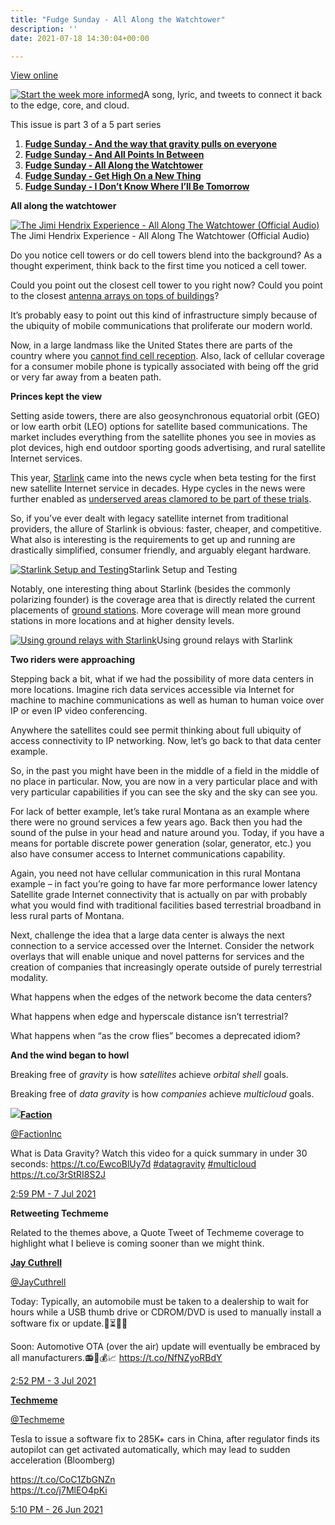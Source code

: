 ```yaml
---
title: "Fudge Sunday - All Along the Watchtower"
description: ''
date: 2021-07-18 14:30:04+00:00

---
```


[View online](https://sunday.fudge.org/issues/fudge-sunday-all-along-the-watchtower-679407?utm_campaign=Issue&utm_content=view_in_browser&utm_medium=email&utm_source=Start+the+week+more+informed)

[![Start the week more informed](https://bucketeer-e05bbc84-baa3-437e-9518-adb32be77984.s3.amazonaws.com/public/images/70414e02-f600-4ce2-8c1e-a927d2d12dc8_1200x115.png "Start the week more informed")](https://substackcdn.com/image/fetch/f_auto,q_auto:good,fl_progressive:steep/https%3A%2F%2Fbucketeer-e05bbc84-baa3-437e-9518-adb32be77984.s3.amazonaws.com%2Fpublic%2Fimages%2F70414e02-f600-4ce2-8c1e-a927d2d12dc8_1200x115.png)A song, lyric, and tweets to connect it back to the edge, core, and cloud.

This issue is part 3 of a 5 part series

1. **[Fudge Sunday - And the way that gravity pulls on everyone](https://sunday.fudge.org/issues/fudge-sunday-and-the-way-that-gravity-pulls-on-everyone-673047?utm_campaign=Start%20the%20week%20more%20informed&utm_medium=email&utm_source=Revue%20newsletter)**
2. **[Fudge Sunday - And All Points In Between](https://sunday.fudge.org/issues/fudge-sunday-and-all-points-in-between-679406?utm_campaign=Start%20the%20week%20more%20informed&utm_medium=email&utm_source=Revue%20newsletter)**
3. **[Fudge Sunday - All Along the Watchtower](https://sunday.fudge.org/issues/fudge-sunday-all-along-the-watchtower-679407?utm_campaign=Start%20the%20week%20more%20informed&utm_medium=email&utm_source=Revue%20newsletter)**
4. **[Fudge Sunday - Get High On a New Thing](https://sunday.fudge.org/issues/fudge-sunday-get-high-on-a-new-thing-679408?utm_campaign=Start%20the%20week%20more%20informed&utm_medium=email&utm_source=Revue%20newsletter)**
5. **[Fudge Sunday - I Don’t Know Where I’ll Be Tomorrow](https://sunday.fudge.org/issues/fudge-sunday-i-don-t-know-where-i-ll-be-tomorrow-679416?utm_campaign=Start%20the%20week%20more%20informed&utm_medium=email&utm_source=Revue%20newsletter)**

 **All along the watchtower**

[![The Jimi Hendrix Experience - All Along The Watchtower (Official Audio)](https://bucketeer-e05bbc84-baa3-437e-9518-adb32be77984.s3.amazonaws.com/public/images/43e10355-49d1-48c9-bf45-c14732a05c16_600x338.jpeg "The Jimi Hendrix Experience - All Along The Watchtower (Official Audio)")](https://substackcdn.com/image/fetch/f_auto,q_auto:good,fl_progressive:steep/https%3A%2F%2Fbucketeer-e05bbc84-baa3-437e-9518-adb32be77984.s3.amazonaws.com%2Fpublic%2Fimages%2F43e10355-49d1-48c9-bf45-c14732a05c16_600x338.jpeg)The Jimi Hendrix Experience - All Along The Watchtower (Official Audio)

Do you notice cell towers or do cell towers blend into the background? As a thought experiment, think back to the first time you noticed a cell tower.

Could you point out the closest cell tower to you right now? Could you point to the closest [antenna arrays on tops of buildings](https://www.extremetech.com/extreme/158342-a-rare-look-inside-an-lte-cell-site-operated-by-sprint-in-san-francisco?utm_campaign=Start%20the%20week%20more%20informed&utm_medium=email&utm_source=Revue%20newsletter)?

It’s probably easy to point out this kind of infrastructure simply because of the ubiquity of mobile communications that proliferate our modern world.

Now, in a large landmass like the United States there are parts of the country where you [cannot find cell reception](https://blog.solidsignal.com/news/fun-and-games/top-8-places-you-cant-get-cell-reception/?utm_campaign=Start%20the%20week%20more%20informed&utm_medium=email&utm_source=Revue%20newsletter). Also, lack of cellular coverage for a consumer mobile phone is typically associated with being off the grid or very far away from a beaten path.

 **Princes kept the view**

Setting aside towers, there are also geosynchronous equatorial orbit (GEO) or low earth orbit (LEO) options for satellite based communications. The market includes everything from the satellite phones you see in movies as plot devices, high end outdoor sporting goods advertising, and rural satellite Internet services.

This year, [Starlink](https://www.starlink.com?utm_campaign=Start%20the%20week%20more%20informed&utm_medium=email&utm_source=Revue%20newsletter) came into the news cycle when beta testing for the first new satellite Internet service in decades. Hype cycles in the news were further enabled as [underserved areas clamored to be part of these trials](https://arstechnica.com/information-technology/2020/10/spacex-starlink-bringing-free-internet-to-some-texas-kids-in-early-2021/?utm_campaign=Start%20the%20week%20more%20informed&utm_medium=email&utm_source=Revue%20newsletter).

So, if you’ve ever dealt with legacy satellite internet from traditional providers, the allure of Starlink is obvious: faster, cheaper, and competitive. What also is interesting is the requirements to get up and running are drastically simplified, consumer friendly, and arguably elegant hardware.

[![Starlink Setup and Testing](https://bucketeer-e05bbc84-baa3-437e-9518-adb32be77984.s3.amazonaws.com/public/images/440fd4d3-f5ef-4f03-bb8a-b1de9445fb1a_600x338.jpeg "Starlink Setup and Testing")](https://substackcdn.com/image/fetch/f_auto,q_auto:good,fl_progressive:steep/https%3A%2F%2Fbucketeer-e05bbc84-baa3-437e-9518-adb32be77984.s3.amazonaws.com%2Fpublic%2Fimages%2F440fd4d3-f5ef-4f03-bb8a-b1de9445fb1a_600x338.jpeg)Starlink Setup and Testing

Notably, one interesting thing about Starlink (besides the commonly polarizing founder) is the coverage area that is directly related the current placements of [ground stations](https://www.tesmanian.com/blogs/tesmanian-blog/spacex-is-already-setting-up-starlink-gateway-stations-around-the-world?utm_campaign=Start%20the%20week%20more%20informed&utm_medium=email&utm_source=Revue%20newsletter). More coverage will mean more ground stations in more locations and at higher density levels.

[![Using ground relays with Starlink](https://bucketeer-e05bbc84-baa3-437e-9518-adb32be77984.s3.amazonaws.com/public/images/6eb65eee-1e0a-46de-8196-f72680b7429c_600x338.jpeg "Using ground relays with Starlink")](https://substackcdn.com/image/fetch/f_auto,q_auto:good,fl_progressive:steep/https%3A%2F%2Fbucketeer-e05bbc84-baa3-437e-9518-adb32be77984.s3.amazonaws.com%2Fpublic%2Fimages%2F6eb65eee-1e0a-46de-8196-f72680b7429c_600x338.jpeg)Using ground relays with Starlink

 **Two riders were approaching**

Stepping back a bit, what if we had the possibility of more data centers in more locations. Imagine rich data services accessible via Internet for machine to machine communications as well as human to human voice over IP or even IP video conferencing.

Anywhere the satellites could see permit thinking about full ubiquity of access connectivity to IP networking. Now, let’s go back to that data center example.

So, in the past you might have been in the middle of a field in the middle of no place in particular. Now, you are now in a very particular place and with very particular capabilities if you can see the sky and the sky can see you.

For lack of better example, let’s take rural Montana as an example where there were no ground services a few years ago. Back then you had the sound of the pulse in your head and nature around you. Today, if you have a means for portable discrete power generation (solar, generator, etc.) you also have consumer access to Internet communications capability.

Again, you need not have cellular communication in this rural Montana example – in fact you’re going to have far more performance lower latency Satellite grade Internet connectivity that is actually on par with probably what you would find with traditional facilities based terrestrial broadband in less rural parts of Montana.

Next, challenge the idea that a large data center is always the next connection to a service accessed over the Internet. Consider the network overlays that will enable unique and novel patterns for services and the creation of companies that increasingly operate outside of purely terrestrial modality.

What happens when the edges of the network become the data centers?

What happens when edge and hyperscale distance isn’t terrestrial?

What happens when “as the crow flies” becomes a deprecated idiom?

 **And the wind began to howl**

Breaking free of *gravity* is how *satellites* achieve *orbital shell* goals.

Breaking free of *data gravity* is how *companies* achieve *multicloud* goals.

[![](https://bucketeer-e05bbc84-baa3-437e-9518-adb32be77984.s3.amazonaws.com/public/images/184323d4-0cb3-4a4b-8c8c-5399c6995a8a_600x338.jpeg)](https://substackcdn.com/image/fetch/f_auto,q_auto:good,fl_progressive:steep/https%3A%2F%2Fbucketeer-e05bbc84-baa3-437e-9518-adb32be77984.s3.amazonaws.com%2Fpublic%2Fimages%2F184323d4-0cb3-4a4b-8c8c-5399c6995a8a_600x338.jpeg)**[Faction](https://twitter.com/FactionInc/status/1412848841469145094)**

[@FactionInc](https://twitter.com/FactionInc/status/1412848841469145094)

What is Data Gravity? Watch this video for a quick summary in under 30 seconds: <https://t.co/EwcoBlUy7d> [#datagravity](https://twitter.com/search?q=%23datagravity "#datagravity") [#multicloud](https://twitter.com/search?q=%23multicloud "#multicloud") <https://t.co/3rStRI8S2J>

 [2:59 PM - 7 Jul 2021](https://twitter.com/FactionInc/status/1412848841469145094)

 **Retweeting Techmeme**

Related to the themes above, a Quote Tweet of Techmeme coverage to highlight what I believe is coming sooner than we might think.

**[Jay Cuthrell](https://twitter.com/JayCuthrell/status/1409177507606188032)**

[@JayCuthrell](https://twitter.com/JayCuthrell/status/1409177507606188032)

Today: Typically, an automobile must be taken to a dealership to wait for hours while a USB thumb drive or CDROM/DVD is used to manually install a software fix or update.🚗⏳🔧💸  
  
Soon: Automotive OTA (over the air) update will eventually be embraced by all manufacturers.📻🚗💰📈 <https://t.co/NfNZyoRBdY>

 [2:52 PM - 3 Jul 2021](https://twitter.com/JayCuthrell/status/1409177507606188032)

**[Techmeme](https://twitter.com/Techmeme/status/1408895576955973632)**

[@Techmeme](https://twitter.com/Techmeme/status/1408895576955973632)

Tesla to issue a software fix to 285K+ cars in China, after regulator finds its autopilot can get activated automatically, which may lead to sudden acceleration (Bloomberg)  
  
<https://t.co/CoC1ZbGNZn>  
<https://t.co/j7MlEO4pKi>

 [5:10 PM - 26 Jun 2021](https://twitter.com/Techmeme/status/1408895576955973632)



